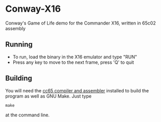 # Conway-X16
Conway's Game of Life demo for the Commander X16, written in 65c02 assembly

## Running

* To run, load the binary in the X16 emulator and type "RUN"
* Press any key to move to the next frame, press 'Q' to quit

## Building

You will need the [cc65 compiler and assembler](https://github.com/cc65/cc65) installed to build the program as well as GNU Make. Just type
```
make
```
at the command line.
